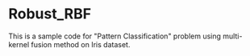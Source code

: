 # Robust_RBF
This is a sample code for "Pattern Classification" problem using multi-kernel fusion method on Iris dataset.
